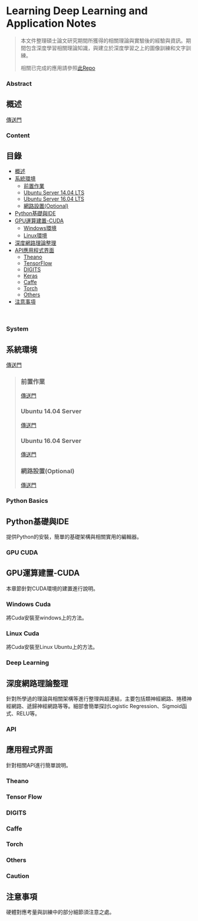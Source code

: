 # Learning Deep Learning and Application Notes


> 本文件整理碩士論文研究期間所獲得的相關理論與實驗後的經驗與資訊。期間包含深度學習相關理論知識，與建立於深度學習之上的圖像訓練和文字訓練。
> 
> 相關已完成的應用請參照[此Repo](https://github.com/artmusic0/Graduated-Project)

### Abstract
## 概述

[傳送門](Ch0-Abstract)

### Content
## 目錄

* [概述](#abstract)
* [系統環境](#system)
    * [前置作業](#前置作業)
	* [Ubuntu Server 14.04 LTS](#ubuntu-1404-server)
	* [Ubuntu Server 16.04 LTS](#ubuntu-1604-server)
	* [網路設置(Optional)](#網路設置optional)
* [Python基礎與IDE](#python-basics)
* [GPU運算建置-CUDA](#gpu-cuda)
    * [Windows環境](#Windows-cuda)
    * [Linux環境](#linux-cuda)
* [深度網路理論整理](#deep-learning)
* [API應用程式界面](#api)
    * [Theano](#theano)
    * [TensorFlow](#tensor-flow)
    * [DIGITS](#digits)
    * [Keras](#keras)
    * [Caffe](#caffe)
    * [Torch](#torch)
	* [Others](#others)
* [注意事項](#caution)

<br />

### System
## 系統環境

[傳送門](Ch1-System)

> ### 前置作業
> 
> [傳送門](Ch1-System#pre-process)
> 
> ### Ubuntu 14.04 Server
> 
> [傳送門](Ch1-System#ubuntu-1404-server)
> 
> ### Ubuntu 16.04 Server
> 
> [傳送門](Ch1-System#ubuntu-1604-server)
> 
> ### 網路設置(Optional)
> 
> [傳送門](Ch1-System#internet-settings)
  
### Python Basics
## Python基礎與IDE

提供Python的安裝，簡單的基礎架構與相關實用的編輯器。

### GPU CUDA
## GPU運算建置-CUDA

本章節針對CUDA環境的建置進行說明。<br />

### Windows Cuda

將Cuda安裝至windows上的方法。

### Linux Cuda

將Cuda安裝至Linux Ubuntu上的方法。

### Deep Learning
## 深度網路理論整理

針對所學過的理論與相關架構等進行整理與超連結，主要包括類神經網路、捲積神經網路、遞歸神經網路等等。細部會簡單探討Logistic Regression、Sigmoid函式、RELU等。

### API
## 應用程式界面

針對相關API進行簡單說明。

### Theano

### Tensor Flow

### DIGITS

### Caffe

### Torch

### Others

### Caution
## 注意事項

硬體對應考量與訓練中的部分細節須注意之處。
